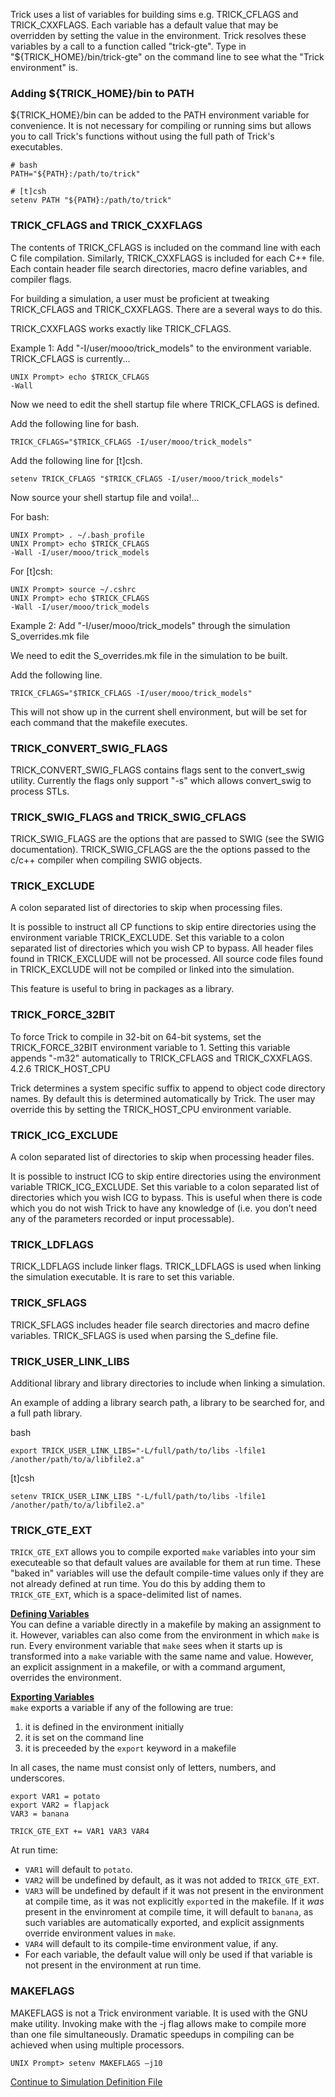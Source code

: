 Trick uses a list of variables for building sims e.g. TRICK_CFLAGS and TRICK_CXXFLAGS.  Each variable has a default value that may be overridden by setting the value in the environment. Trick resolves these variables by a call to a function called "trick-gte". Type in "${TRICK_HOME}/bin/trick-gte" on the command line to see what the "Trick environment" is.

### Adding ${TRICK_HOME}/bin to PATH

${TRICK_HOME}/bin can be added to the PATH environment variable for convenience. It is not necessary for compiling or running sims but allows you to call Trick's functions without using the full path of Trick's executables.

```
# bash
PATH="${PATH}:/path/to/trick"

# [t]csh
setenv PATH "${PATH}:/path/to/trick"
```

### TRICK_CFLAGS and TRICK_CXXFLAGS

The contents of TRICK_CFLAGS is included on the command line with each C file compilation. Similarly, TRICK_CXXFLAGS is included for each C++ file. Each contain header file search directories, macro define variables, and compiler flags.

For building a simulation, a user must be proficient at tweaking TRICK_CFLAGS and TRICK_CXXFLAGS. There are a several ways to do this.

TRICK_CXXFLAGS works exactly like TRICK_CFLAGS.

Example 1: Add "-I/user/mooo/trick_models" to the environment variable. TRICK_CFLAGS is currently...

```
UNIX Prompt> echo $TRICK_CFLAGS
-Wall
```

Now we need to edit the shell startup file where TRICK_CFLAGS is defined.

Add the following line for bash.

```
TRICK_CFLAGS="$TRICK_CFLAGS -I/user/mooo/trick_models"
```

Add the following line for [t]csh.

```
setenv TRICK_CFLAGS "$TRICK_CFLAGS -I/user/mooo/trick_models"
```

Now source your shell startup file and voila!...

For bash:
```
UNIX Prompt> . ~/.bash_profile
UNIX Prompt> echo $TRICK_CFLAGS
-Wall -I/user/mooo/trick_models
```

For [t]csh:
```
UNIX Prompt> source ~/.cshrc
UNIX Prompt> echo $TRICK_CFLAGS
-Wall -I/user/mooo/trick_models
```

Example 2: Add "-I/user/mooo/trick_models" through the simulation S_overrides.mk file

We need to edit the S_overrides.mk file in the simulation to be built.

Add the following line.

```
TRICK_CFLAGS="$TRICK_CFLAGS -I/user/mooo/trick_models"
```

This will not show up in the current shell environment, but will be set for each command that the makefile executes.

### TRICK_CONVERT_SWIG_FLAGS

TRICK_CONVERT_SWIG_FLAGS contains flags sent to the convert_swig utility. Currently the flags only support "-s" which allows convert_swig to process STLs.

### TRICK_SWIG_FLAGS and TRICK_SWIG_CFLAGS

TRICK_SWIG_FLAGS are the options that are passed to SWIG (see the SWIG documentation). TRICK_SWIG_CFLAGS are the the options passed to the c/c++ compiler when compiling SWIG objects. 

### TRICK_EXCLUDE

A colon separated list of directories to skip when processing files.

It is possible to instruct all CP functions to skip entire directories using the environment variable TRICK_EXCLUDE. Set this variable to a colon separated list of directories which you wish CP to bypass. All header files found in TRICK_EXCLUDE will not be processed. All source code files found in TRICK_EXCLUDE will not be compiled or linked into the simulation.

This feature is useful to bring in packages as a library.

### TRICK_FORCE_32BIT

To force Trick to compile in 32-bit on 64-bit systems, set the TRICK_FORCE_32BIT environment variable to 1. Setting this variable appends "-m32" automatically to TRICK_CFLAGS and TRICK_CXXFLAGS.
4.2.6 TRICK_HOST_CPU

Trick determines a system specific suffix to append to object code directory names. By default this is determined automatically by Trick. The user may override this by setting the TRICK_HOST_CPU environment variable.

### TRICK_ICG_EXCLUDE

A colon separated list of directories to skip when processing header files.

It is possible to instruct ICG to skip entire directories using the environment variable TRICK_ICG_EXCLUDE. Set this variable to a colon separated list of directories which you wish ICG to bypass. This is useful when there is code which you do not wish Trick to have any knowledge of (i.e. you don’t need any of the parameters recorded or input processable).

### TRICK_LDFLAGS

TRICK_LDFLAGS include linker flags. TRICK_LDFLAGS is used when linking the simulation executable. It is rare to set this variable.

### TRICK_SFLAGS

TRICK_SFLAGS includes header file search directories and macro define variables. TRICK_SFLAGS is used when parsing the S_define file.

### TRICK_USER_LINK_LIBS

Additional library and library directories to include when linking a simulation.

An example of adding a library search path, a library to be searched for, and a full path library.

bash
```
export TRICK_USER_LINK_LIBS="-L/full/path/to/libs -lfile1 /another/path/to/a/libfile2.a"
```

[t]csh
```
setenv TRICK_USER_LINK_LIBS "-L/full/path/to/libs -lfile1 /another/path/to/a/libfile2.a"
```
### TRICK_GTE_EXT

`TRICK_GTE_EXT` allows you to compile exported `make` variables into your sim executeable so that default values are available for them at run time. These "baked in" variables will use the default compile-time values only if they are not already defined at run time. You do this by adding them to `TRICK_GTE_EXT`, which is a space-delimited list of names.

**[Defining Variables](https://www.gnu.org/software/make/manual/html_node/Environment.html)**  
You can define a variable directly in a makefile by making an assignment to it. However, variables can also come from the environment in which `make` is run. Every environment variable that `make` sees when it starts up is transformed into a `make` variable with the same name and value. However, an explicit assignment in a makefile, or with a command argument, overrides the environment.

**[Exporting Variables](https://www.gnu.org/software/make/manual/html_node/Variables_002fRecursion.html)**  
`make` exports a variable if any of the following are true:

1. it is defined in the environment initially
1. it is set on the command line
1. it is preceeded by the `export` keyword in a makefile

In all cases, the name must consist only of letters, numbers, and underscores.

```make
export VAR1 = potato
export VAR2 = flapjack
VAR3 = banana

TRICK_GTE_EXT += VAR1 VAR3 VAR4

```

At run time:
* `VAR1` will default to `potato`.
* `VAR2` will be undefined by default, as it was not added to `TRICK_GTE_EXT`.
* `VAR3` will be undefined by default if it was not present in the environment at compile time, as it was not explicitly `export`ed in the makefile. If it *was* present in the envinroment at compile time, it will default to `banana`, as such variables are automatically exported, and explicit assignments override environment values in `make`.
* `VAR4` will default to its compile-time environment value, if any.
* For each variable, the default value will only be used if that variable is not present in the environment at run time.

### MAKEFLAGS

MAKEFLAGS is not a Trick environment variable. It is used with the GNU make utility. Invoking make with the -j flag allows make to compile more than one file simultaneously. Dramatic speedups in compiling can be achieved when using multiple processors.

```
UNIX Prompt> setenv MAKEFLAGS –j10
```

[Continue to Simulation Definition File](Simulation-Definition-File)
